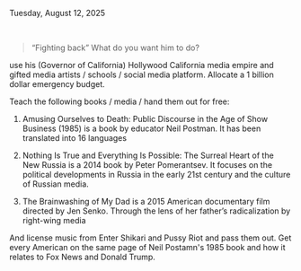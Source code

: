 Tuesday, August 12, 2025

&nbsp;


> “Fighting back” What do you want him to do?

use his (Governor of California) Hollywood California media empire and gifted media artists / schools / social media platform. Allocate a 1 billion dollar emergency budget.

Teach the following books / media / hand them out for free:

1. Amusing Ourselves to Death: Public Discourse in the Age of Show Business (1985) is a book by educator Neil Postman. It has been translated into 16 languages 

2. Nothing Is True and Everything Is Possible: The Surreal Heart of the New Russia is a 2014 book by Peter Pomerantsev. It focuses on the political developments in Russia in the early 21st century and the culture of Russian media.

3. The Brainwashing of My Dad is a 2015 American documentary film directed by Jen Senko. Through the lens of her father’s radicalization by right-wing media

And license music from Enter Shikari and Pussy Riot and pass them out. Get every American on the same page of Neil Postamn's 1985 book and how it relates to Fox News and Donald Trump.

